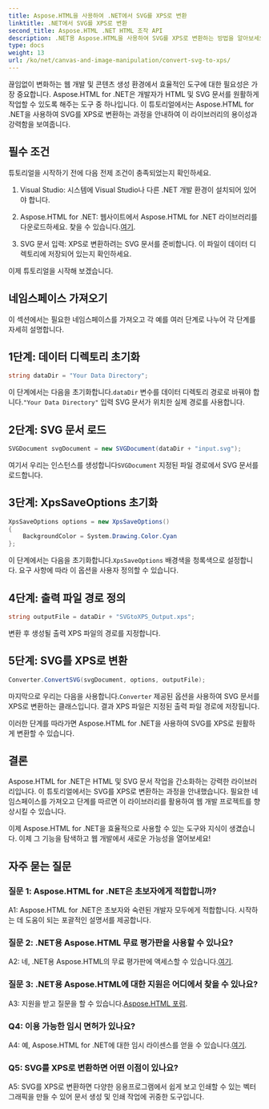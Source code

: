 ```yaml
---
title: Aspose.HTML을 사용하여 .NET에서 SVG를 XPS로 변환
linktitle: .NET에서 SVG를 XPS로 변환
second_title: Aspose.HTML .NET HTML 조작 API
description: .NET용 Aspose.HTML을 사용하여 SVG를 XPS로 변환하는 방법을 알아보세요. 이 강력한 라이브러리로 웹 개발을 강화하세요.
type: docs
weight: 13
url: /ko/net/canvas-and-image-manipulation/convert-svg-to-xps/
---
```


끊임없이 변화하는 웹 개발 및 콘텐츠 생성 환경에서 효율적인 도구에 대한 필요성은 가장 중요합니다. Aspose.HTML for .NET은 개발자가 HTML 및 SVG 문서를 원활하게 작업할 수 있도록 해주는 도구 중 하나입니다. 이 튜토리얼에서는 Aspose.HTML for .NET을 사용하여 SVG를 XPS로 변환하는 과정을 안내하여 이 라이브러리의 용이성과 강력함을 보여줍니다.

## 필수 조건

튜토리얼을 시작하기 전에 다음 전제 조건이 충족되었는지 확인하세요.

1. Visual Studio: 시스템에 Visual Studio나 다른 .NET 개발 환경이 설치되어 있어야 합니다.

2.  Aspose.HTML for .NET: 웹사이트에서 Aspose.HTML for .NET 라이브러리를 다운로드하세요. 찾을 수 있습니다.[여기](https://releases.aspose.com/html/net/).

3. SVG 문서 입력: XPS로 변환하려는 SVG 문서를 준비합니다. 이 파일이 데이터 디렉토리에 저장되어 있는지 확인하세요.

이제 튜토리얼을 시작해 보겠습니다.

## 네임스페이스 가져오기

이 섹션에서는 필요한 네임스페이스를 가져오고 각 예를 여러 단계로 나누어 각 단계를 자세히 설명합니다.

## 1단계: 데이터 디렉토리 초기화

```csharp
string dataDir = "Your Data Directory";
```

 이 단계에서는 다음을 초기화합니다.`dataDir` 변수를 데이터 디렉토리 경로로 바꿔야 합니다.`"Your Data Directory"` 입력 SVG 문서가 위치한 실제 경로를 사용합니다.

## 2단계: SVG 문서 로드

```csharp
SVGDocument svgDocument = new SVGDocument(dataDir + "input.svg");
```

여기서 우리는 인스턴스를 생성합니다`SVGDocument` 지정된 파일 경로에서 SVG 문서를 로드합니다.

## 3단계: XpsSaveOptions 초기화

```csharp
XpsSaveOptions options = new XpsSaveOptions()
{
    BackgroundColor = System.Drawing.Color.Cyan
};
```

 이 단계에서는 다음을 초기화합니다.`XpsSaveOptions` 배경색을 청록색으로 설정합니다. 요구 사항에 따라 이 옵션을 사용자 정의할 수 있습니다.

## 4단계: 출력 파일 경로 정의

```csharp
string outputFile = dataDir + "SVGtoXPS_Output.xps";
```

변환 후 생성될 출력 XPS 파일의 경로를 지정합니다.

## 5단계: SVG를 XPS로 변환

```csharp
Converter.ConvertSVG(svgDocument, options, outputFile);
```

 마지막으로 우리는 다음을 사용합니다.`Converter` 제공된 옵션을 사용하여 SVG 문서를 XPS로 변환하는 클래스입니다. 결과 XPS 파일은 지정된 출력 파일 경로에 저장됩니다.

이러한 단계를 따라가면 Aspose.HTML for .NET을 사용하여 SVG를 XPS로 원활하게 변환할 수 있습니다.

## 결론

Aspose.HTML for .NET은 HTML 및 SVG 문서 작업을 간소화하는 강력한 라이브러리입니다. 이 튜토리얼에서는 SVG를 XPS로 변환하는 과정을 안내했습니다. 필요한 네임스페이스를 가져오고 단계를 따르면 이 라이브러리를 활용하여 웹 개발 프로젝트를 향상시킬 수 있습니다.

이제 Aspose.HTML for .NET을 효율적으로 사용할 수 있는 도구와 지식이 생겼습니다. 이제 그 기능을 탐색하고 웹 개발에서 새로운 가능성을 열어보세요!

## 자주 묻는 질문

### 질문 1: Aspose.HTML for .NET은 초보자에게 적합합니까?

A1: Aspose.HTML for .NET은 초보자와 숙련된 개발자 모두에게 적합합니다. 시작하는 데 도움이 되는 포괄적인 설명서를 제공합니다.

### 질문 2: .NET용 Aspose.HTML 무료 평가판을 사용할 수 있나요?

 A2: 네, .NET용 Aspose.HTML의 무료 평가판에 액세스할 수 있습니다.[여기](https://releases.aspose.com/).

### 질문 3: .NET용 Aspose.HTML에 대한 지원은 어디에서 찾을 수 있나요?

 A3: 지원을 받고 질문을 할 수 있습니다.[Aspose.HTML 포럼](https://forum.aspose.com/).

### Q4: 이용 가능한 임시 면허가 있나요?

 A4: 예, Aspose.HTML for .NET에 대한 임시 라이센스를 얻을 수 있습니다.[여기](https://purchase.aspose.com/temporary-license/).

### Q5: SVG를 XPS로 변환하면 어떤 이점이 있나요?

A5: SVG를 XPS로 변환하면 다양한 응용프로그램에서 쉽게 보고 인쇄할 수 있는 벡터 그래픽을 만들 수 있어 문서 생성 및 인쇄 작업에 귀중한 도구입니다.